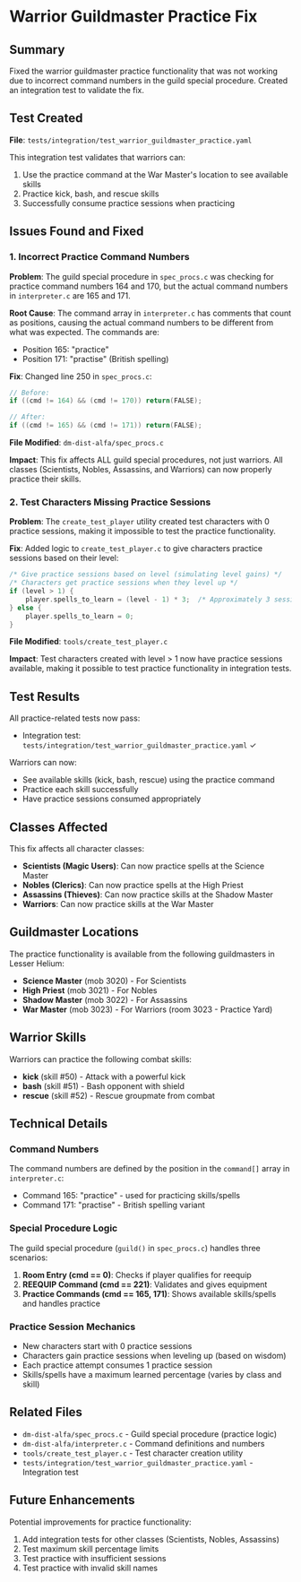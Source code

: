 # Warrior Guildmaster Practice Fix

## Summary

Fixed the warrior guildmaster practice functionality that was not working due to incorrect command numbers in the guild special procedure. Created an integration test to validate the fix.

## Test Created

**File**: `tests/integration/test_warrior_guildmaster_practice.yaml`

This integration test validates that warriors can:
1. Use the practice command at the War Master's location to see available skills
2. Practice kick, bash, and rescue skills
3. Successfully consume practice sessions when practicing

## Issues Found and Fixed

### 1. Incorrect Practice Command Numbers

**Problem**: The guild special procedure in `spec_procs.c` was checking for practice command numbers 164 and 170, but the actual command numbers in `interpreter.c` are 165 and 171.

**Root Cause**: The command array in `interpreter.c` has comments that count as positions, causing the actual command numbers to be different from what was expected. The commands are:
- Position 165: "practice"
- Position 171: "practise" (British spelling)

**Fix**: Changed line 250 in `spec_procs.c`:
```c
// Before:
if ((cmd != 164) && (cmd != 170)) return(FALSE);

// After:
if ((cmd != 165) && (cmd != 171)) return(FALSE);
```

**File Modified**: `dm-dist-alfa/spec_procs.c`

**Impact**: This fix affects ALL guild special procedures, not just warriors. All classes (Scientists, Nobles, Assassins, and Warriors) can now properly practice their skills.

### 2. Test Characters Missing Practice Sessions

**Problem**: The `create_test_player` utility created test characters with 0 practice sessions, making it impossible to test the practice functionality.

**Fix**: Added logic to `create_test_player.c` to give characters practice sessions based on their level:
```c
/* Give practice sessions based on level (simulating level gains) */
/* Characters get practice sessions when they level up */
if (level > 1) {
    player.spells_to_learn = (level - 1) * 3;  /* Approximately 3 sessions per level */
} else {
    player.spells_to_learn = 0;
}
```

**File Modified**: `tools/create_test_player.c`

**Impact**: Test characters created with level > 1 now have practice sessions available, making it possible to test practice functionality in integration tests.

## Test Results

All practice-related tests now pass:
- Integration test: `tests/integration/test_warrior_guildmaster_practice.yaml` ✓

Warriors can now:
- See available skills (kick, bash, rescue) using the practice command
- Practice each skill successfully
- Have practice sessions consumed appropriately

## Classes Affected

This fix affects all character classes:
- **Scientists (Magic Users)**: Can now practice spells at the Science Master
- **Nobles (Clerics)**: Can now practice spells at the High Priest  
- **Assassins (Thieves)**: Can now practice skills at the Shadow Master
- **Warriors**: Can now practice skills at the War Master

## Guildmaster Locations

The practice functionality is available from the following guildmasters in Lesser Helium:

- **Science Master** (mob 3020) - For Scientists
- **High Priest** (mob 3021) - For Nobles
- **Shadow Master** (mob 3022) - For Assassins
- **War Master** (mob 3023) - For Warriors (room 3023 - Practice Yard)

## Warrior Skills

Warriors can practice the following combat skills:
- **kick** (skill #50) - Attack with a powerful kick
- **bash** (skill #51) - Bash opponent with shield
- **rescue** (skill #52) - Rescue groupmate from combat

## Technical Details

### Command Numbers

The command numbers are defined by the position in the `command[]` array in `interpreter.c`:
- Command 165: "practice" - used for practicing skills/spells
- Command 171: "practise" - British spelling variant

### Special Procedure Logic

The guild special procedure (`guild()` in `spec_procs.c`) handles three scenarios:
1. **Room Entry (cmd == 0)**: Checks if player qualifies for reequip
2. **REEQUIP Command (cmd == 221)**: Validates and gives equipment
3. **Practice Commands (cmd == 165, 171)**: Shows available skills/spells and handles practice

### Practice Session Mechanics

- New characters start with 0 practice sessions
- Characters gain practice sessions when leveling up (based on wisdom)
- Each practice attempt consumes 1 practice session
- Skills/spells have a maximum learned percentage (varies by class and skill)

## Related Files

- `dm-dist-alfa/spec_procs.c` - Guild special procedure (practice logic)
- `dm-dist-alfa/interpreter.c` - Command definitions and numbers
- `tools/create_test_player.c` - Test character creation utility
- `tests/integration/test_warrior_guildmaster_practice.yaml` - Integration test

## Future Enhancements

Potential improvements for practice functionality:
1. Add integration tests for other classes (Scientists, Nobles, Assassins)
2. Test maximum skill percentage limits
3. Test practice with insufficient sessions
4. Test practice with invalid skill names
